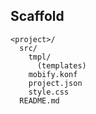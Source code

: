 Scaffold
----------------------

    <project>/
      src/
        tmpl/
          (templates)
        mobify.konf
        project.json
        style.css
      README.md
